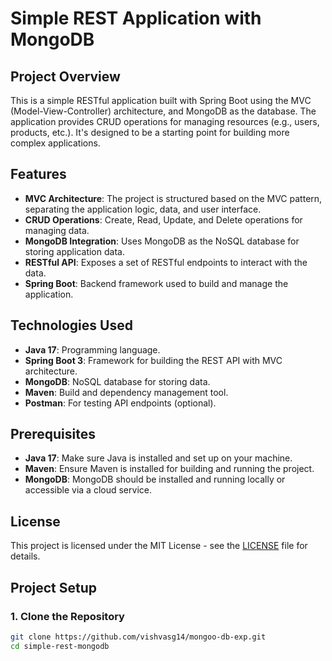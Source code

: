 # Simple REST Application with MongoDB

## Project Overview

This is a simple RESTful application built with Spring Boot using the MVC (Model-View-Controller) architecture, and MongoDB as the database. The application provides CRUD operations for managing resources (e.g., users, products, etc.). It's designed to be a starting point for building more complex applications.

## Features

- **MVC Architecture**: The project is structured based on the MVC pattern, separating the application logic, data, and user interface.
- **CRUD Operations**: Create, Read, Update, and Delete operations for managing data.
- **MongoDB Integration**: Uses MongoDB as the NoSQL database for storing application data.
- **RESTful API**: Exposes a set of RESTful endpoints to interact with the data.
- **Spring Boot**: Backend framework used to build and manage the application.

## Technologies Used

- **Java 17**: Programming language.
- **Spring Boot 3**: Framework for building the REST API with MVC architecture.
- **MongoDB**: NoSQL database for storing data.
- **Maven**: Build and dependency management tool.
- **Postman**: For testing API endpoints (optional).

## Prerequisites

- **Java 17**: Make sure Java is installed and set up on your machine.
- **Maven**: Ensure Maven is installed for building and running the project.
- **MongoDB**: MongoDB should be installed and running locally or accessible via a cloud service.
  
## License
This project is licensed under the MIT License - see the [LICENSE](./LICENSE) file for details.
## Project Setup

### 1. Clone the Repository

```bash
git clone https://github.com/vishvasg14/mongoo-db-exp.git
cd simple-rest-mongodb


